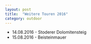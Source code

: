 ```yaml
---
layout: post
title:  "Weitere Touren 2016"
category: outdoor
---
```

* 14.08.2016 - Stoderer Dolomitensteig
* 15.08.2016 - Beisteinmauer
